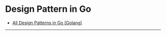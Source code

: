 
# Design Pattern in Go

* [All Design Patterns in Go (Golang)](https://golangbyexample.com/all-design-patterns-golang/)

***

